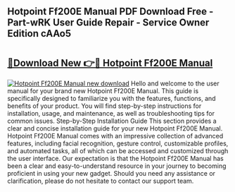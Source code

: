 ## Hotpoint Ff200E Manual PDF Download Free - Part-wRK User Guide Repair - Service Owner Edition cAAo5

# <h2><a href="http://cf20494.oget.top/?id=Hotpoint+Ff200E+Manual">🔗Download New 👉🔴 Hotpoint Ff200E Manual</a></h2>

[![Hotpoint Ff200E Manual new download](https://i.imgur.com/5g1atiW.png)](http://cf20494.oget.top/?id=Hotpoint+Ff200E+Manual)
Hello and welcome to the user manual for your brand new Hotpoint Ff200E Manual. This guide is specifically designed to familiarize you with the features, functions, and benefits of your product. You will find step-by-step instructions for installation, usage, and maintenance, as well as troubleshooting tips for common issues. Step-by-Step Installation Guide This section provides a clear and concise installation guide for your new Hotpoint Ff200E Manual. Hotpoint Ff200E Manual comes with an impressive collection of advanced features, including facial recognition, gesture control, customizable profiles, and automated tasks, all of which can be accessed and customized through the user interface. Our expectation is that the Hotpoint Ff200E Manual has been a clear and easy-to-understand resource in your journey to becoming proficient in using your new gadget. Should you need any assistance or clarification, please do not hesitate to contact our support team.
